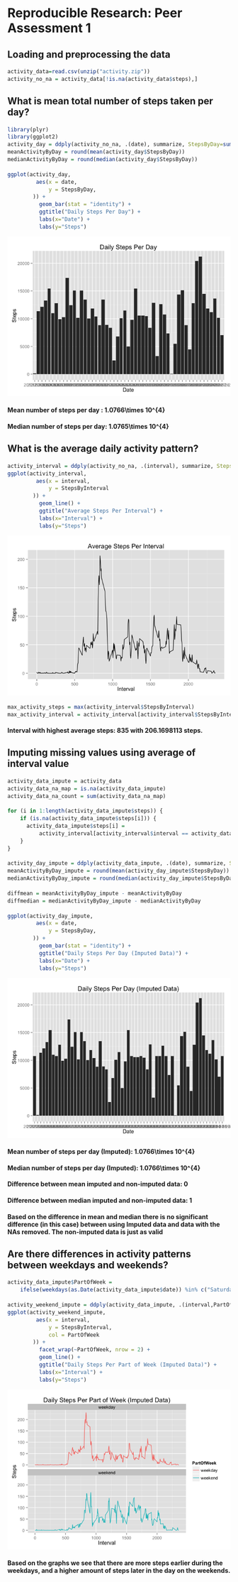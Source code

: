 # Reproducible Research: Peer Assessment 1


## Loading and preprocessing the data


```r
activity_data=read.csv(unzip("activity.zip"))
activity_no_na = activity_data[!is.na(activity_data$steps),]
```

## What is mean total number of steps taken per day?

```r
library(plyr)
library(ggplot2)
activity_day = ddply(activity_no_na, .(date), summarize, StepsByDay=sum(steps))
meanActivityByDay = round(mean(activity_day$StepsByDay))
medianActivityByDay = round(median(activity_day$StepsByDay))

ggplot(activity_day, 
         aes(x = date, 
             y = StepsByDay, 
        )) +
          geom_bar(stat = "identity") + 
          ggtitle("Daily Steps Per Day") + 
          labs(x="Date") + 
          labs(y="Steps")
```

![](PA1_template_files/figure-html/unnamed-chunk-2-1.png)<!-- -->

#### Mean number of steps per day : 1.0766\times 10^{4}
#### Median number of steps per day: 1.0765\times 10^{4}

## What is the average daily activity pattern?

```r
activity_interval = ddply(activity_no_na, .(interval), summarize, StepsByInterval=mean(steps))
ggplot(activity_interval, 
         aes(x = interval, 
             y = StepsByInterval
        )) +
          geom_line() + 
          ggtitle("Average Steps Per Interval") + 
          labs(x="Interval") + 
          labs(y="Steps")
```

![](PA1_template_files/figure-html/unnamed-chunk-3-1.png)<!-- -->

```r
max_activity_steps = max(activity_interval$StepsByInterval)
max_activity_interval = activity_interval[activity_interval$StepsByInterval == max_activity_steps, "interval"]
```
#### Interval with highest average steps: 835  with 206.1698113 steps.


## Imputing missing values using average of interval value

```r
activity_data_impute = activity_data
activity_data_na_map = is.na(activity_data_impute)
activity_data_na_count = sum(activity_data_na_map)

for (i in 1:length(activity_data_impute$steps)) {
    if (is.na(activity_data_impute$steps[i])) {
      activity_data_impute$steps[i] =  
          activity_interval[activity_interval$interval == activity_data[i,"interval"],"StepsByInterval"] 
    }
}

activity_day_impute = ddply(activity_data_impute, .(date), summarize, StepsByDay=sum(steps))
meanActivityByDay_impute = round(mean(activity_day_impute$StepsByDay))
medianActivityByDay_impute = round(median(activity_day_impute$StepsByDay))

diffmean = meanActivityByDay_impute - meanActivityByDay
diffmedian = medianActivityByDay_impute - medianActivityByDay

ggplot(activity_day_impute, 
         aes(x = date, 
             y = StepsByDay, 
        )) +
          geom_bar(stat = "identity") + 
          ggtitle("Daily Steps Per Day (Imputed Data)") + 
          labs(x="Date") + 
          labs(y="Steps")
```

![](PA1_template_files/figure-html/unnamed-chunk-4-1.png)<!-- -->

#### Mean number of steps per day (Imputed): 1.0766\times 10^{4}
#### Median number of steps per day (Imputed): 1.0766\times 10^{4}

#### Difference between mean imputed and non-imputed data: 0
#### Difference between median imputed and non-imputed data: 1

#### Based on the difference in mean and median there is no significant difference (in this case) between using Imputed data and data with the NAs removed.  The non-imputed data is just as valid


## Are there differences in activity patterns between weekdays and weekends?

```r
activity_data_impute$PartOfWeek = 
    ifelse(weekdays(as.Date(activity_data_impute$date)) %in% c("Saturday","Sunday"),"weekend","weekday")

activity_weekend_impute = ddply(activity_data_impute, .(interval,PartOfWeek), summarize, StepsByInterval=mean(steps))
ggplot(activity_weekend_impute, 
         aes(x = interval, 
             y = StepsByInterval,
             col = PartOfWeek
        )) +
          facet_wrap(~PartOfWeek, nrow = 2) +
          geom_line() + 
          ggtitle("Daily Steps Per Part of Week (Imputed Data)") + 
          labs(x="Interval") + 
          labs(y="Steps")
```

![](PA1_template_files/figure-html/unnamed-chunk-5-1.png)<!-- -->

#### Based on the graphs we see that there are more steps earlier during the weekdays, and a higher amount of steps later in the day on the weekends.  

